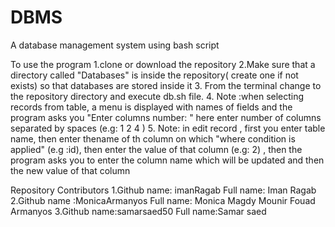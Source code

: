 # DBMS
A database management system using bash script

To use the program 
1.clone or download the repository 
2.Make sure that a directory called "Databases" is inside the repository( create one if not exists) so that databases are stored inside it 
3. From the terminal change to the repository directory and execute db.sh file.
4. Note :when selecting records from table, a menu is displayed with names of fields and the program asks you "Enter columns number: "  here enter number of columns separated by spaces  (e.g: 1 2 4 )
5. Note: in edit record , first you enter table name, then enter thename of th column  on which "where condition is applied" (e.g :id), then enter the value of that column (e.g: 2) , then the program asks you to enter the column name which will be updated and then the new value of that column 


Repository Contributors
1.Github name: imanRagab  Full name: Iman Ragab
2.Github name :MonicaArmanyos Full name: Monica Magdy Mounir Fouad Armanyos
3.Github name:samarsaed50  Full name:Samar saed
